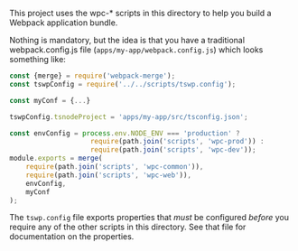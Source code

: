 This project uses the wpc-* scripts in this directory to help you build a Webpack application bundle.  

Nothing is mandatory, but the idea is that you have a traditional webpack.config.js file (`apps/my-app/webpack.config.js`) which looks something like:
```javascript
const {merge} = require('webpack-merge');
const tswpConfig = require('../../scripts/tswp.config');

const myConf = {...}

tswpConfig.tsnodeProject = 'apps/my-app/src/tsconfig.json';

const envConfig = process.env.NODE_ENV === 'production' ? 
                    require(path.join('scripts', 'wpc-prod')) : 
                    require(path.join('scripts', 'wpc-dev'));
module.exports = merge(
    require(path.join('scripts', 'wpc-common')),
    require(path.join('scripts', 'wpc-web')),
    envConfig,
    myConf
);
```

The `tswp.config` file exports properties that *must* be configured *before* you require any of the other scripts in this directory. See that file for documentation on the properties.  

